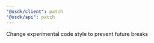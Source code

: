 ```yaml
---
"@osdk/client": patch
"@osdk/api": patch
---
```


Change experimental code style to prevent future breaks
